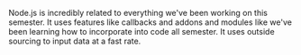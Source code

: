 Node.js is incredibly related to everything we've been working on this semester. It uses features like callbacks and addons and modules like we've been learning how to incorporate into code all semester. It uses outside sourcing to input data at a fast rate.
